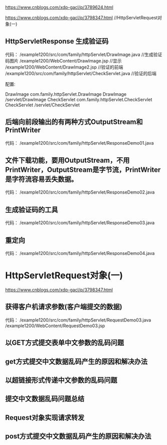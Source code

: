https://www.cnblogs.com/xdp-gacl/p/3789624.html

https://www.cnblogs.com/xdp-gacl/p/3798347.html //HttpServletRequest对象(一)

## HttpServletResponse 生成验证码

代码：
    /example1200/src/com/family/httpServlet/DrawImage.java //生成验证码图片
    /example1200/WebContent/DrawImage.jsp //显示
    /example1200/WebContent/DrawImage2.jsp //验证的前端
    /example1200/src/com/family/httpServlet/CheckServlet.java //验证的后端

配置:
  <!-- 使用OutputStream生成验证码 -->
  <servlet>
        <servlet-name>DrawImage</servlet-name>
        <servlet-class>com.family.httpServlet.DrawImage</servlet-class>
  </servlet>
  <servlet-mapping>
    <servlet-name>DrawImage</servlet-name>
    <url-pattern>/servlet/DrawImage</url-pattern>
  </servlet-mapping>
      <!-- 验证 -->
  <servlet>
        <servlet-name>CheckServlet</servlet-name>
        <servlet-class>com.family.httpServlet.CheckServlet</servlet-class>
  </servlet>
  <servlet-mapping>
    <servlet-name>CheckServlet</servlet-name>
    <url-pattern>/servlet/CheckServlet</url-pattern>
  </servlet-mapping>
  
## 后端向前段输出的有两种方式OutputStream和PrintWriter
代码：
    /example1200/src/com/family/httpServlet/ResponseDemo01.java
    
## 文件下载功能，要用OutputStream，不用PrintWriter，OutputStream是字节流，PrintWriter是字符流容易丢失数据。
代码：
    /example1200/src/com/family/httpServlet/ResponseDemo02.java
## 生成验证码的工具
代码：
    /example1200/src/com/family/httpServlet/ResponseDemo03.java
    
## 重定向
代码：
    /example1200/src/com/family/httpServlet/ResponseDemo04.java
    
    
# HttpServletRequest对象(一)
https://www.cnblogs.com/xdp-gacl/p/3798347.html
## 获得客户机请求参数(客户端提交的数据)

代码：
/example1200/src/com/family/httpServlet/RequestDemo03.java
/example1200/WebContent/RequestDemo03.jsp

## 以GET方式提交表单中文参数的乱码问题
## get方式提交中文数据乱码产生的原因和解决办法
## 以超链接形式传递中文参数的乱码问题
## 提交中文数据乱码问题总结
## Request对象实现请求转发
## post方式提交中文数据乱码产生的原因和解决办法
